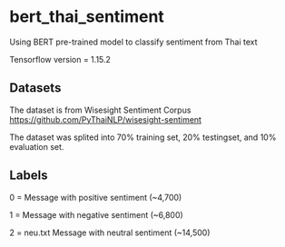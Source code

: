 # bert_thai_sentiment
Using BERT pre-trained model to classify sentiment from Thai text

Tensorflow version = 1.15.2

## Datasets
The dataset is from Wisesight Sentiment Corpus 
https://github.com/PyThaiNLP/wisesight-sentiment

The dataset was splited into 70% training set, 20% testingset, and 10% evaluation set.  

## Labels
0 = Message with positive sentiment (~4,700)

1 = Message with negative sentiment (~6,800) 

2 = neu.txt Message with neutral sentiment (~14,500) 
